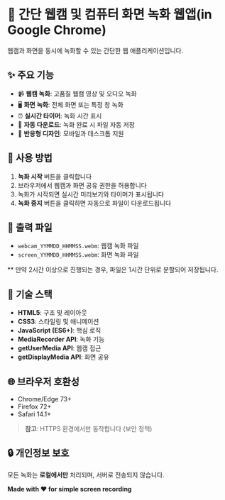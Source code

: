 # 🎥 간단 웹캠 및 컴퓨터 화면 녹화 웹앱(in Google Chrome)

웹캠과 화면을 동시에 녹화할 수 있는 간단한 웹 애플리케이션입니다.

## ✨ 주요 기능

- 📹 **웹캠 녹화**: 고품질 웹캠 영상 및 오디오 녹화
- 🖥️ **화면 녹화**: 전체 화면 또는 특정 창 녹화 
- ⏰ **실시간 타이머**: 녹화 시간 표시
- 💾 **자동 다운로드**: 녹화 완료 시 파일 자동 저장
- 📱 **반응형 디자인**: 모바일과 데스크톱 지원

## 🚀 사용 방법

1. **녹화 시작** 버튼을 클릭합니다
2. 브라우저에서 웹캠과 화면 공유 권한을 허용합니다
3. 녹화가 시작되면 실시간 미리보기와 타이머가 표시됩니다
4. **녹화 중지** 버튼을 클릭하면 자동으로 파일이 다운로드됩니다

## 📁 출력 파일

- `webcam_YYMMDD_HHMMSS.webm`: 웹캠 녹화 파일
- `screen_YYMMDD_HHMMSS.webm`: 화면 녹화 파일

** 만약 2시간 이상으로 진행되는 경우, 파일은 1시간 단위로 분할되어 저장됩니다.

## 🔧 기술 스택

- **HTML5**: 구조 및 레이아웃
- **CSS3**: 스타일링 및 애니메이션
- **JavaScript (ES6+)**: 핵심 로직
- **MediaRecorder API**: 녹화 기능
- **getUserMedia API**: 웹캠 접근
- **getDisplayMedia API**: 화면 공유

## 🌐 브라우저 호환성

- Chrome/Edge 73+
- Firefox 72+
- Safari 14.1+

> **참고**: HTTPS 환경에서만 동작합니다 (보안 정책)

## 🔒 개인정보 보호

모든 녹화는 **로컬에서만** 처리되며, 서버로 전송되지 않습니다.

**Made with ❤️ for simple screen recording**
